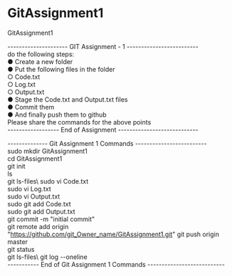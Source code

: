 # GitAssignment1
GitAssignment1

--------------------- GIT Assignment - 1 -------------------------\
do the following steps:\
● Create a new folder\
● Put the following files in the folder\
○ Code.txt\
○ Log.txt\
○ Output.txt\
● Stage the Code.txt and Output.txt files\
● Commit them\
● And finally push them to github\
 Please share the commands for the above points\
 ------------------ End of Assignment ----------------------------


-------------- Git Assignment 1 Commands -------------------------\
sudo mkdir GitAssignment1\
cd GitAssignment1\
git init\
ls\
git ls-files\ 
sudo vi Code.txt\
sudo vi Log.txt\
sudo vi Output.txt\
sudo git add Code.txt\
sudo git add Output.txt\
git commit -m "initial commit"\
git remote add origin "https://github.com/git_Owner_name/GitAssignment1.git"
git push origin master\
git status\
git ls-files\ 
git log --oneline\
----------- End of Git Assignment 1 Commands ---------------------------

